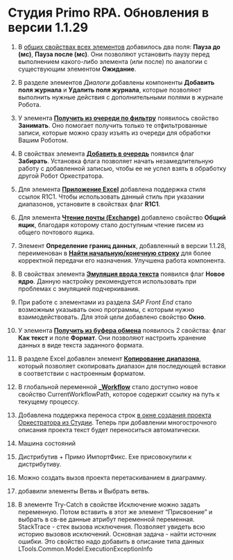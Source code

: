 # Студия Primo RPA. Обновления в версии 1.1.29

1. В [общих свойствах всех элементов](https://docs.primo-rpa.ru/primo-rpa/primo-studio/process/elements#svoistva-elementa) добавилось два поля: **Пауза до (мс)**, **Пауза после (мс)**.  Они позволяют установить паузу перед выполнением  какого-либо элемента (или после) по аналогии с существующим элементом **Ожидание**. 

2. В разделе элементов *Диалоги* добавлены компоненты **Добавить поля журнала** и **Удалить поля журнала**, которые позволяют выполнить нужные действия с дополнительными полями в журнале Робота.

3. У элемента [**Получить из очереди по фильтру**](https://docs.primo-rpa.ru/primo-rpa/g_elements/osnovnye-elementy/orkestrator/els_queues/peekqueuefilter) появилось свойство **Занимать**. Оно помогает получить только те отфильтрованные записи, которые можно сразу изъять из очереди для обработки Вашим Роботом.

4. В свойствах элемента [**Добавить в очередь**](https://docs.primo-rpa.ru/primo-rpa/g_elements/osnovnye-elementy/orkestrator/els_queues/addtoqueue) появился флаг **Забирать**. Установка флага позволяет начать незамедлительную работу с добавленной записью, чтобы ее не успел взять в обработку другой Робот Оркестратора. 

5. Для элемента [**Приложение Excel**](https://docs.primo-rpa.ru/primo-rpa/g_elements/osnovnye-elementy/prilozhenie-excel/el_excel_app) добавлена поддержка стиля ссылок R1C1. Чтобы использовать данный стиль при указании диапазонов, установите в свойствах флаг **R1C1**.

6. Для элемента [**Чтение почты (Exchange)**](https://docs.primo-rpa.ru/primo-rpa/g_elements/osnovnye-elementy/els_mail/els_exchange/el_read) добавлено свойство **Общий ящик**, благодаря которому стало доступным чтение писем из общего почтового ящика. 

7. Элемент **Определение границ данных**, добавленный в версии 1.1.28, переименован в [**Найти начальную/конечную строку**](https://docs.primo-rpa.ru/primo-rpa/g_elements/osnovnye-elementy/prilozhenie-excel/el_excel_finddatarows) для более корректной передачи его назначения. Улучшена работа компонента.

8. В свойствах элемента [**Эмуляция ввода текста**]() появился флаг **Новое ядро**. Данную настройку рекомендуется использовать при проблемах с эмуляцией подчеркивания.

9. При работе с элементами из раздела *SAP Front End* стало возможным указывать окно программы, с которым нужно взаимодействовать. Для этой цели добавлено свойство **Окно**.

10. У элемента [**Получить из буфера обмена**](https://docs.primo-rpa.ru/primo-rpa/g_elements/osnovnye-elementy/els_clipboard/el_clipboard_get) появилось 2 свойства: флаг **Как текст** и поле **Формат**. Они позволяют настроить хранение данных в виде текста заданного формата. 

11. В разделе Excel добавлен элемент [**Копирование диапазона**](https://docs.primo-rpa.ru/primo-rpa/g_elements/osnovnye-elementy/prilozhenie-excel/el_excel_copyrange), который позволяет скопировать диапазон для последующей вставки в соответствии с настроенным форматом.

12. В глобальной переменной [**\_Workflow**](https://docs.primo-rpa.ru/primo-rpa/primo-studio/process/variables#globalnaya-peremennaya-_workflow) стало доступно новое свойство CurrentWorkflowPath, которое содержит ссылку на путь к текущему процессу.

13. Добавлена поддержка переноса строк [в окне создания проекта Оркестратора из Студии](https://docs.primo-rpa.ru/primo-rpa/primo-studio/projects/publish). Теперь при добавлении многострочного описания проекта текст будет переноситься автоматически.

14. Машина состояний

15. Дистрибутив + Примо ИмпортФикс. Exe присовокупили к дистрибутиву. 

16. Можно создать вызов проекта перетаскиванием в диаграмму.

17. добавили элементы Ветвь и Выбрать ветвь.

18. В элементе Try-Catch в свойстве Исключение можно задать переменную. Потом вставить в этот же элемент “Присвоение” и выбрать в св-ве данные атрибут переменной переменная. StackTrace - стек вызова исключения. Позволяет увидеть всю историю вызовов исключений. Основная задача - найти источник ошибки. 
Это свойство надо добавить в описание типа данных LTools.Common.Model.ExecutionExceptionInfo 
